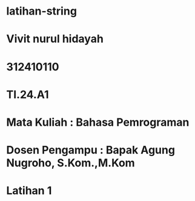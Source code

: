 # latihan-string
# Vivit nurul hidayah
# 312410110
# TI.24.A1
# Mata Kuliah : Bahasa Pemrograman 
# Dosen Pengampu : Bapak Agung Nugroho, S.Kom.,M.Kom

# Latihan 1 
